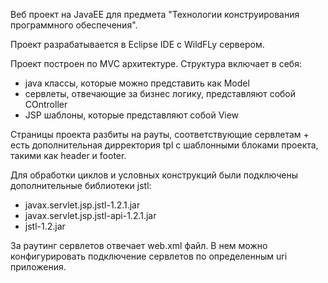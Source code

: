Веб проект на JavaEE для предмета "Технологии конструирования программного обеспечения".

Проект разрабатывается в Eclipse IDE с WildFLy сервером.

Проект построен по MVC архитектуре.
Структура включает в себя:
- java классы, которые можно представить как Model
- сервлеты, отвечающие за бизнес логику, представляют собой COntroller
- JSP шаблоны, которые представляют собой View

Страницы проекта разбиты на рауты, соответствующие сервлетам + есть дополнительная дирректория tpl с шаблонными блоками проекта, такими как header и footer.

Для обработки циклов и условных конструкций были подключены дополнительные библиотеки jstl:
- javax.servlet.jsp.jstl-1.2.1.jar
- javax.servlet.jsp.jstl-api-1.2.1.jar
- jstl-1.2.jar

За раутинг сервлетов отвечает web.xml файл. В нем можно конфигурировать подключение сервлетов по определенным uri приложения.